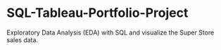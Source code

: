 # SQL-Tableau-Portfolio-Project
Exploratory Data Analysis (EDA) with SQL and visualize the Super Store sales data.
